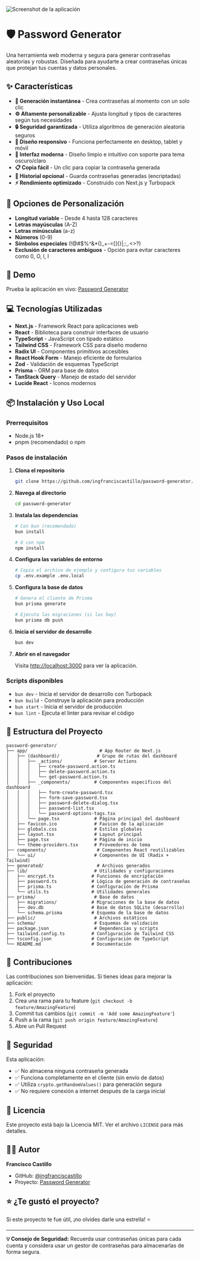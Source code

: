 ![Screenshot de la aplicación](screenshot.png)

# 🛡️ Password Generator

Una herramienta web moderna y segura para generar contraseñas aleatorias y robustas. Diseñada para ayudarte a crear contraseñas únicas que protejan tus cuentas y datos personales.

## ✨ Características

- **🚀 Generación instantánea** - Crea contraseñas al momento con un solo clic
- **⚙️ Altamente personalizable** - Ajusta longitud y tipos de caracteres según tus necesidades
- **🔒 Seguridad garantizada** - Utiliza algoritmos de generación aleatoria seguros
- **📱 Diseño responsivo** - Funciona perfectamente en desktop, tablet y móvil
- **🎨 Interfaz moderna** - Diseño limpio e intuitivo con soporte para tema oscuro/claro
- **📋 Copia fácil** - Un clic para copiar la contraseña generada
- **💾 Historial opcional** - Guarda contraseñas generadas (encriptadas)
- **⚡ Rendimiento optimizado** - Construido con Next.js y Turbopack

## 🎯 Opciones de Personalización

- **Longitud variable** - Desde 4 hasta 128 caracteres
- **Letras mayúsculas** (A-Z)
- **Letras minúsculas** (a-z)
- **Números** (0-9)
- **Símbolos especiales** (!@#$%^&\*()\_+-=[]{}|;:,.<>?)
- **Exclusión de caracteres ambiguos** - Opción para evitar caracteres como 0, O, l, I

## 🚀 Demo

Prueba la aplicación en vivo: [Password Generator](https://passswordforge.netlify.app/)

## 💻 Tecnologías Utilizadas

- **Next.js** - Framework React para aplicaciones web
- **React** - Biblioteca para construir interfaces de usuario
- **TypeScript** - JavaScript con tipado estático
- **Tailwind CSS** - Framework CSS para diseño moderno
- **Radix UI** - Componentes primitivos accesibles
- **React Hook Form** - Manejo eficiente de formularios
- **Zod** - Validación de esquemas TypeScript
- **Prisma** - ORM para base de datos
- **TanStack Query** - Manejo de estado del servidor
- **Lucide React** - Iconos modernos

## 📦 Instalación y Uso Local

### Prerrequisitos

- Node.js 18+
- pnpm (recomendado) o npm

### Pasos de instalación

1. **Clona el repositorio**

   ```bash
   git clone https://github.com/ingfranciscastillo/password-generator.git
   ```

2. **Navega al directorio**

   ```bash
   cd password-generator
   ```

3. **Instala las dependencias**

   ```bash
   # Con bun (recomendado)
   bun install

   # O con npm
   npm install
   ```

4. **Configura las variables de entorno**

   ```bash
   # Copia el archivo de ejemplo y configura tus variables
   cp .env.example .env.local
   ```

5. **Configura la base de datos**

   ```bash
   # Genera el cliente de Prisma
   bun prisma generate

   # Ejecuta las migraciones (si las hay)
   bun prisma db push
   ```

6. **Inicia el servidor de desarrollo**

   ```bash
   bun dev
   ```

7. **Abrir en el navegador**

   Visita [http://localhost:3000](http://localhost:3000) para ver la aplicación.

### Scripts disponibles

- `bun dev` - Inicia el servidor de desarrollo con Turbopack
- `bun build` - Construye la aplicación para producción
- `bun start` - Inicia el servidor de producción
- `bun lint` - Ejecuta el linter para revisar el código

## 🔧 Estructura del Proyecto

```
password-generator/
├── app/                           # App Router de Next.js
│   ├── (dashboard)/              # Grupo de rutas del dashboard
│   │   ├── _actions/            # Server Actions
│   │   │   ├── create-password.action.ts
│   │   │   ├── delete-password.action.ts
│   │   │   └── get-password.action.ts
│   │   ├── _components/         # Componentes específicos del dashboard
│   │   │   ├── form-create-password.tsx
│   │   │   ├── form-save-password.tsx
│   │   │   ├── password-delete-dialog.tsx
│   │   │   ├── password-list.tsx
│   │   │   └── password-options-tags.tsx
│   │   └── page.tsx             # Página principal del dashboard
│   ├── favicon.ico              # Favicon de la aplicación
│   ├── globals.css              # Estilos globales
│   ├── layout.tsx               # Layout principal
│   ├── page.tsx                 # Página de inicio
│   └── theme-providers.tsx      # Proveedores de tema
├── components/                   # Componentes React reutilizables
│   └── ui/                      # Componentes de UI (Radix + Tailwind)
├── generated/                    # Archivos generados
├── lib/                         # Utilidades y configuraciones
│   ├── encrypt.ts              # Funciones de encriptación
│   ├── password.ts             # Lógica de generación de contraseñas
│   ├── prisma.ts               # Configuración de Prisma
│   └── utils.ts                # Utilidades generales
├── prisma/                      # Base de datos
│   ├── migrations/             # Migraciones de la base de datos
│   ├── dev.db                  # Base de datos SQLite (desarrollo)
│   └── schema.prisma           # Esquema de la base de datos
├── public/                      # Archivos estáticos
├── schema/                      # Esquemas de validación
├── package.json                 # Dependencias y scripts
├── tailwind.config.ts          # Configuración de Tailwind CSS
├── tsconfig.json               # Configuración de TypeScript
└── README.md                   # Documentación
```

## 🤝 Contribuciones

Las contribuciones son bienvenidas. Si tienes ideas para mejorar la aplicación:

1. Fork el proyecto
2. Crea una rama para tu feature (`git checkout -b feature/AmazingFeature`)
3. Commit tus cambios (`git commit -m 'Add some AmazingFeature'`)
4. Push a la rama (`git push origin feature/AmazingFeature`)
5. Abre un Pull Request

## 🔐 Seguridad

Esta aplicación:

- ✅ No almacena ninguna contraseña generada
- ✅ Funciona completamente en el cliente (sin envío de datos)
- ✅ Utiliza `crypto.getRandomValues()` para generación segura
- ✅ No requiere conexión a internet después de la carga inicial

## 📝 Licencia

Este proyecto está bajo la Licencia MIT. Ver el archivo `LICENSE` para más detalles.

## 👨‍💻 Autor

**Francisco Castillo**

- GitHub: [@ingfranciscastillo](https://github.com/ingfranciscastillo)
- Proyecto: [Password Generator](https://github.com/ingfranciscastillo/password-generator)

## ⭐ ¿Te gustó el proyecto?

Si este proyecto te fue útil, ¡no olvides darle una estrella! ⭐

---

**💡 Consejo de Seguridad:** Recuerda usar contraseñas únicas para cada cuenta y considera usar un gestor de contraseñas para almacenarlas de forma segura.
